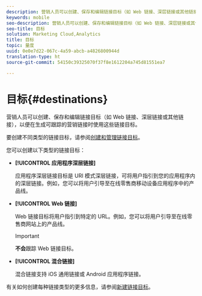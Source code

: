 ```yaml
---
description: 营销人员可以创建、保存和编辑链接目标（如 Web 链接、深层链接或其他链接），以便在生成可跟踪的营销链接时使用这些链接目标。
keywords: mobile
seo-description: 营销人员可以创建、保存和编辑链接目标（如 Web 链接、深层链接或其他链接），以便在生成可跟踪的营销链接时使用这些链接目标。
seo-title: 目标
solution: Marketing Cloud,Analytics
title: 目标
topic: 量度
uuid: 0e0e7d22-067c-4a59-abcb-a4826800944d
translation-type: ht
source-git-commit: 54150c39325070f37f8e1612204a745d81551ea7

---
```



# 目标{#destinations}

营销人员可以创建、保存和编辑链接目标（如 Web 链接、深层链接或其他链接），以便在生成可跟踪的营销链接时使用这些链接目标。

要创建不同类型的链接目标，请参阅[创建和管理链接目标](/help/using/acquisition-main/c-manage-link-destinations/c-manage-link-destinations.md)。

您可以创建以下类型的链接目标：

* **[!UICONTROL 应用程序深层链接]**

   应用程序深层链接目标是 URI 模式深层链接，可将用户指引到您的应用程序内的深层链接。例如，您可以将用户引导至在线零售商移动设备应用程序中的产品线。

* **[!UICONTROL Web 链接]**

   Web 链接目标将用户指引到特定的 URL。例如，您可以将用户引导至在线零售商网站上的产品线。

   >[!IMPORTANT]
   >
   >**不会**&#x200B;跟踪 Web 链接目标。

* **[!UICONTROL 混合链接]**

   混合链接支持 iOS 通用链接或 Android 应用程序链接。

有关如何创建每种链接类型的更多信息，请参阅[新建链接目标](/help/using/acquisition-main/c-manage-link-destinations/t-create-new-app-deep-link-destination.md)。
